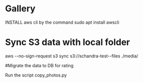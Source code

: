 # Gallery
INSTALL aws cli by the command sudo apt install awscli

# Sync S3 data with local folder
aws --no-sign-request s3 sync s3://schandra-test--files ./media/


#Migrate the data to DB for rating

Run the script copy_photos.py

